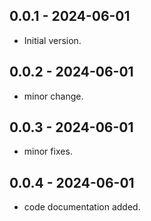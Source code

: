 ## 0.0.1 - 2024-06-01

- Initial version.

## 0.0.2 - 2024-06-01

- minor change.

## 0.0.3 - 2024-06-01

- minor fixes.

## 0.0.4 - 2024-06-01

- code documentation added.